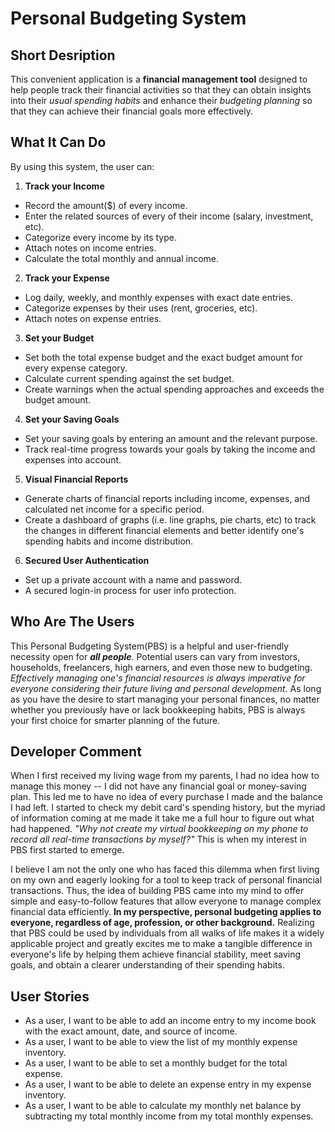 # Personal Budgeting System

## Short Desription
This convenient application is a **financial management tool** designed to help people track their financial activities so that they can obtain insights into their *usual spending habits* and enhance their *budgeting planning* so that they can achieve their financial goals more effectively.

## What It Can Do
By using this system, the user can:
1. **Track your Income**
- Record the amount($) of every income.
- Enter the related sources of every of their income (salary, investment, etc).
- Categorize every income by its type.
- Attach notes on income entries. 
- Calculate the total monthly and annual income.

2. **Track your Expense**
- Log daily, weekly, and monthly expenses with exact date entries.
- Categorize expenses by their uses (rent, groceries, etc).
- Attach notes on expense entries. 

3. **Set your Budget**
- Set both the total expense budget and the exact budget amount for every expense category.
- Calculate current spending against the set budget.
- Create warnings when the actual spending approaches and exceeds the budget amount.

4. **Set your Saving Goals**
- Set your saving goals by entering an amount and the relevant purpose. 
- Track real-time progress towards your goals by taking the income and expenses into account. 

5. **Visual Financial Reports**
- Generate charts of financial reports including income, expenses, and calculated net income for a specific period.
- Create a dashboard of graphs (i.e. line graphs, pie charts, etc) to track the changes in different financial elements and better identify one's spending habits and income distribution. 

6. **Secured User Authentication**
- Set up a private account with a name and password.
- A secured login-in process for user info protection.

## Who Are The Users
This Personal Budgeting System(PBS) is a helpful and user-friendly necessity open for ***all people***. Potential users can vary from investors, households, freelancers, high earners, and even those new to budgeting. *Effectively managing one's financial resources is always imperative for everyone considering their future living and personal development.* As long as you have the desire to start managing your personal finances, no matter whether you previously have or lack bookkeeping habits, PBS is always your first choice for smarter planning of the future. 

## Developer Comment
When I first received my living wage from my parents, I had no idea how to manage this money -- I did not have any financial goal or money-saving plan. This led me to have no idea of every purchase I made and the balance I had left. I started to check my debit card's spending history, but the myriad of information coming at me made it take me a full hour to figure out what had happened. *"Why not create my virtual bookkeeping on my phone to record all real-time transactions by myself?"* This is when my interest in PBS first started to emerge.

 I believe I am not the only one who has faced this dilemma when first living on my own and eagerly looking for a tool to keep track of personal financial transactions. Thus, the idea of building PBS came into my mind to offer simple and easy-to-follow features that allow everyone to manage complex financial data efficiently. **In my perspective, personal budgeting applies to everyone, regardless of age, profession, or other background.** Realizing that PBS could be used by individuals from all walks of life makes it a widely applicable project and greatly excites me to make a tangible difference in everyone's life by helping them achieve financial stability, meet saving goals, and obtain a clearer understanding of their spending habits.

 ## User Stories
- As a user, I want to be able to add an income entry to my income book with the exact amount, date, and source of income. 
- As a user, I want to be able to view the list of my monthly expense inventory. 
- As a user, I want to be able to set a monthly budget for the total expense.
- As a user, I want to be able to delete an expense entry in my expense inventory.
- As a user, I want to be able to calculate my monthly net balance by subtracting my total monthly income from my total monthly expenses. 










